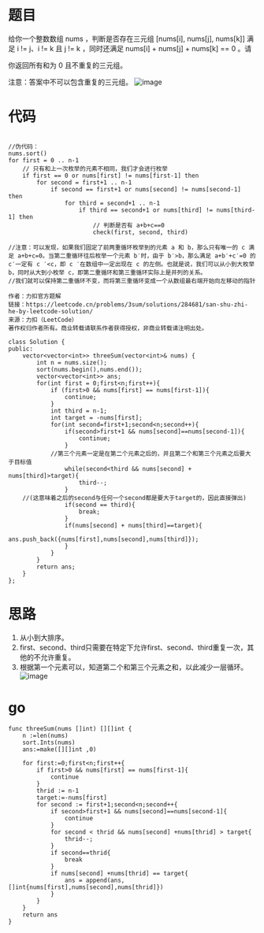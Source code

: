 # 题目
给你一个整数数组 nums ，判断是否存在三元组 [nums[i], nums[j], nums[k]] 满足 i != j、i != k 且 j != k ，同时还满足 nums[i] + nums[j] + nums[k] == 0 。请

你返回所有和为 0 且不重复的三元组。

注意：答案中不可以包含重复的三元组。
![image](https://github.com/17230592226/LeetCode/assets/57279736/1a2d6272-ea34-4a44-a301-e060e0ad3ca6)

# 代码
```

//伪代码：
nums.sort()
for first = 0 .. n-1
    // 只有和上一次枚举的元素不相同，我们才会进行枚举
    if first == 0 or nums[first] != nums[first-1] then
        for second = first+1 .. n-1
            if second == first+1 or nums[second] != nums[second-1] then
                for third = second+1 .. n-1
                    if third == second+1 or nums[third] != nums[third-1] then
                        // 判断是否有 a+b+c==0
                        check(first, second, third)

//注意：可以发现，如果我们固定了前两重循环枚举到的元素 a 和 b，那么只有唯一的 c 满足 a+b+c=0。当第二重循环往后枚举一个元素 b′时，由于 b′>b，那么满足 a+b′+c′=0 的 c′一定有 c ′<c，即 c ′在数组中一定出现在 c 的左侧。也就是说，我们可以从小到大枚举 b，同时从大到小枚举 c，即第二重循环和第三重循环实际上是并列的关系。
//我们就可以保持第二重循环不变，而将第三重循环变成一个从数组最右端开始向左移动的指针

作者：力扣官方题解
链接：https://leetcode.cn/problems/3sum/solutions/284681/san-shu-zhi-he-by-leetcode-solution/
来源：力扣（LeetCode）
著作权归作者所有。商业转载请联系作者获得授权，非商业转载请注明出处。

class Solution {
public:
    vector<vector<int>> threeSum(vector<int>& nums) {
        int n = nums.size();
        sort(nums.begin(),nums.end());
        vector<vector<int>> ans;
        for(int first = 0;first<n;first++){
            if (first>0 && nums[first] == nums[first-1]){
                continue;
            }
            int third = n-1;
            int target = -nums[first];
            for(int second=first+1;second<n;second++){
                if(second>first+1 && nums[second]==nums[second-1]){
                    continue;
                }
            //第三个元素一定是在第二个元素之后的，并且第二个和第三个元素之后要大于目标值
                while(second<third && nums[second] + nums[third]>target){
                    third--;
                }
    //(这意味着之后的second与任何一个second都是要大于target的，因此直接弹出)
                if(second == third){
                    break;
                }
                if(nums[second] + nums[third]==target){
                    ans.push_back({nums[first],nums[second],nums[third]});
                }
            }
        }
        return ans;
    }
};
```
# 思路
1. 从小到大排序。
2. first、second、third只需要在特定下允许first、second、third重复一次，其他的不允许重复。
3. 根据第一个元素可以，知道第二个和第三个元素之和，以此减少一层循环。
 ![image](https://github.com/17230592226/LeetCode/assets/57279736/dc008a8c-ecec-4328-8454-e8b084f7d6bf)


# go
```
func threeSum(nums []int) [][]int {
    n :=len(nums)
    sort.Ints(nums)
    ans:=make([][]int ,0)

    for first:=0;first<n;first++{
        if first>0 && nums[first] == nums[first-1]{
            continue
        }
        thrid := n-1
        target:=-nums[first]
        for second := first+1;second<n;second++{
            if second>first+1 && nums[second]==nums[second-1]{
                continue
            }
            for second < thrid && nums[second] +nums[thrid] > target{
                thrid--;
            }
            if second==thrid{
                break
            }
            if nums[second] +nums[thrid] == target{
                ans = append(ans,[]int{nums[first],nums[second],nums[thrid]})
            }
        }
    }
    return ans
}
```
